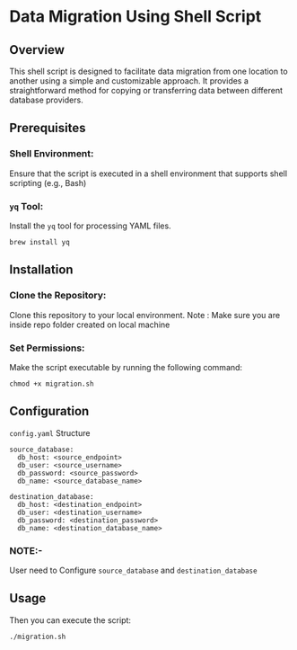 # Data Migration Using Shell Script
## Overview
This shell script is designed to facilitate data migration from one location to another using a simple and customizable approach. It provides a straightforward method for copying or transferring data between different database providers.

## Prerequisites
### Shell Environment:
Ensure that the script is executed in a shell environment that supports shell scripting (e.g., Bash)
### `yq` Tool:
Install the `yq` tool for processing YAML files. 
```
brew install yq 
```

## Installation
### Clone the Repository:
Clone this repository to your local environment.
Note : Make sure you are inside repo folder created on local machine
### Set Permissions: 
Make the script executable by running the following command:
```
chmod +x migration.sh
```

## Configuration
` config.yaml ` Structure

```
source_database:
  db_host: <source_endpoint>
  db_user: <source_username>
  db_password: <source_password>
  db_name: <source_database_name>

destination_database:
  db_host: <destination_endpoint>
  db_user: <destination_username>
  db_password: <destination_password>
  db_name: <destination_database_name>
```
### NOTE:-
User need to Configure `source_database` and `destination_database` 

## Usage

Then you can execute the script:
```
./migration.sh
```
